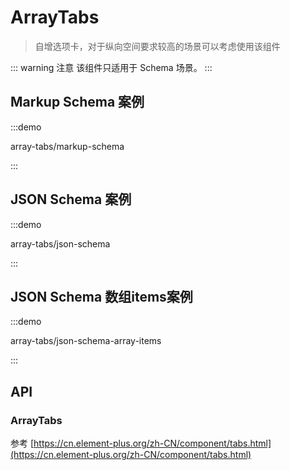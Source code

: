 # ArrayTabs

> 自增选项卡，对于纵向空间要求较高的场景可以考虑使用该组件

::: warning 注意
该组件只适用于 Schema 场景。
:::

## Markup Schema 案例

:::demo

array-tabs/markup-schema

:::

## JSON Schema 案例

:::demo

array-tabs/json-schema

:::

## JSON Schema 数组items案例

:::demo

array-tabs/json-schema-array-items

:::

## API

### ArrayTabs

参考 [https://cn.element-plus.org/zh-CN/component/tabs.html](https://cn.element-plus.org/zh-CN/component/tabs.html)

